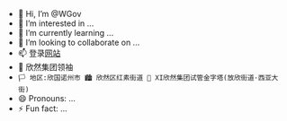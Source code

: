 - 👋 Hi, I’m @WGov
- 👀 I’m interested in ...
- 🌱 I’m currently learning ...
- 💞️ I’m looking to collaborate on ...
- 📫 登录[网站](xinb.tec)
- 💼 欣然集团领袖
- `🏳️ 地区:欣国诺州市
  🏙 欣然区红素街道
  📍 XI欣然集团试管金字塔(放欣街道·西亚大街)`
- 😄 Pronouns: ...
- ⚡ Fun fact: ...

<!---
WGov/WGov is a ✨ special ✨ repository because its `README.md` (this file) appears on your GitHub profile.
You can click the Preview link to take a look at your changes.
--->
